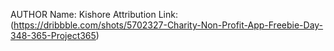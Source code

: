 AUTHOR
Name: Kishore
Attribution Link: (https://dribbble.com/shots/5702327-Charity-Non-Profit-App-Freebie-Day-348-365-Project365)